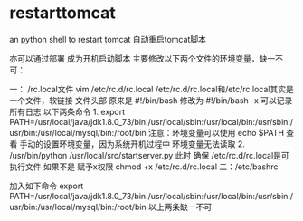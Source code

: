 # restarttomcat
an python shell to  restart tomcat
自动重启tomcat脚本

亦可以通过部署 成为开机启动脚本
主要修改以下两个文件的环境变量，缺一不可：

一： /rc.local文件
vim /etc/rc.d/rc.local
/etc/rc.d/rc.local和/etc/rc.local其实是一个文件，软链接
文件头部 原来是 #!/bin/bash
修改为 #!/bin/bash -x 可以记录所有日志
以下两条命令
1.
export PATH=/usr/local/java/jdk1.8.0_73/bin:/usr/local/sbin:/usr/local/bin:/usr/sbin:/usr/bin:/usr/local/mysql/bin:/root/bin
注意：环境变量可以使用 echo $PATH 查看
手动的设置环境变量，因为系统开机过程中 环境变量无法读取
2.
/usr/bin/python /usr/local/src/startserver.py
此时 确保 /etc/rc.d/rc.local是可执行文件
如果不是 赋予x权限
chmod +x /etc/rc.d/rc.local
二：/etc/bashrc

加入如下命令
export PATH=/usr/local/java/jdk1.8.0_73/bin:/usr/local/sbin:/usr/local/bin:/usr/sbin:/usr/bin:/usr/local/mysql/bin:/root/bin
以上两条缺一不可
